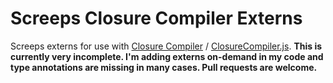 # Screeps Closure Compiler Externs
Screeps externs for use with [Closure Compiler](https://developers.google.com/closure/compiler/docs/overview)
/ [ClosureCompiler.js](https://github.com/dcodeIO/ClosureCompiler.js). **This is currently very incomplete. I'm adding externs on-demand in my code and type annotations are missing in many cases. Pull requests are welcome.**
